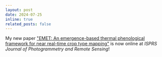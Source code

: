 ```yaml
---
layout: post
date: 2024-07-25
inline: true
related_posts: false
---
```


My new paper ["EMET: An emergence-based thermal phenological framework for near real-time crop type mapping"](https://www.sciencedirect.com/science/article/pii/S0924271624002740) is now online at *ISPRS Journal of Photogrammetry and Remote Sensing*!

